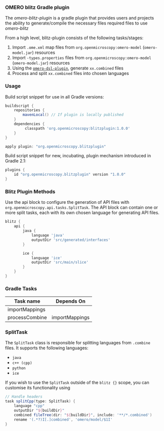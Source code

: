 ### OMERO blitz Gradle plugin

The _omero-blitz-plugin_ is a gradle plugin that provides users and projects the ability to generate/compile the necessary files
required files to use _omero-blitz_

From a high level, blitz-plugin consists of the following tasks/stages:

1. Import `.ome.xml` map files from `org.openmicroscopy:omero-model` (`omero-model.jar`) resources
2. Import `-types.properties` files from `org.openmicroscopy:omero-model` (`omero-model.jar`) resources
3. Using the [`omero-dsl-plugin`](https://gitlab.com/openmicroscopy/incubator/omero-dsl), generate `xx.combined` files
4. Process and split `xx.combined` files into chosen languages

### Usage

Build script snippet for use in all Gradle versions:

```groovy
buildscript {
    repositories {
        mavenLocal() // If plugin is locally published
    }
    dependencies {
         classpath 'org.openmicroscopy:blitzplugin:1.0.0'
    }
}

apply plugin: "org.openmicroscopy.blitzplugin"
```

Build script snippet for new, incubating, plugin mechanism introduced in Gradle 2.1:

```groovy
plugins {
    id "org.openmicroscopy.blitzplugin" version "1.0.0"
}
```

### Blitz Plugin Methods

Use the api block to configure the generation of API files with `org.openmicroscopy.api.tasks.SplitTask`. 
The API block can contain one or more split tasks, each with its own chosen language for generating API files. 

```groovy
blitz {
    api {
        java {
            language 'java'
            outputDir 'src/generated/interfaces'
        }

        ice {
            language 'ice'
            outputDir 'src/main/slice'
        }
    }
}
```

### Gradle Tasks

| Task name      | Depends On     |
| -------------- | -------------- |
| importMappings |                |
| processCombine | importMappings |

### SplitTask

The `SplitTask` class is responsible for splitting languages from `.combine` files.
It supports the following languages:
* `java`
* `c++ (cpp)`
* `python`
* `ice`

If you wish to use the `SplitTask` outside of the `blitz {}` scope, you can customise
its functionality using

```groovy
// Handle headers
task splitCpp(type: SplitTask) {
    language "cpp"
    outputDir "${buildDir}"
    combined fileTree(dir: "${buildDir}", include: '**/*.combined')
    rename '(.*?)I[.]combined', 'omero/model/$1I'
}
```